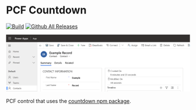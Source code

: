 # PCF Countdown

[![Build](https://github.com/cathalnoonan/d365-pcf-countdown/actions/workflows/BUILD.yml/badge.svg)](https://github.com/cathalnoonan/d365-pcf-countdown/actions/workflows/BUILD.yml)
[![Github All Releases](https://img.shields.io/github/downloads/cathalnoonan/d365-pcf-countdown/total.svg)]()

![Example gif](./img/banner.gif)

PCF control that uses the [countdown npm package](https://www.npmjs.com/package/countdown).
